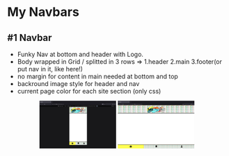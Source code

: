 # My Navbars

## #1 Navbar 
* Funky Nav at bottom and header with Logo. 
* Body wrapped in Grid / splitted in 3 rows => 1.header 2.main 3.footer(or put nav in it, like here!)
* no margin for content in main needed at bottom and top
* backround image style for header and nav
* current page color for each site section (only css)
<div align="middle">
<img src="https://github.com/Ozanyurdakul98/reusable-components/blob/main/web/nav/previewImages/%231NavbarMobile.png" width=35%>
<img src="https://github.com/Ozanyurdakul98/reusable-components/blob/main/web/nav/previewImages/%231NavbarWeb.png" width=35%>
</div>
